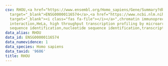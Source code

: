 ```yaml
---
csv: RHOU,<a href="https://www.ensembl.org/Homo_sapiens/Gene/Summary?db=core;g=ENSG00000116574"
  target="_blank">ENSG00000116574</a>,<a href="https://www.ncbi.nlm.nih.gov/pubmed/17216044"
  target="_blank"><i class="fas fa-file"></i></a>",chromatin immunoprecipitation assay,direct
  interaction,HeLa, high throughput transcription profiling by microarray,nucleotide
  sequence identification,nucleotide sequence identification,transcriptional regulation,
data_alias: RHOU
data_id: ENSG00000116574
data_numevidence: 1
data_species: Homo sapiens
data_taxid: '9606'
title: RHOU
---
```

